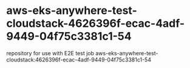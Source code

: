 # aws-eks-anywhere-test-cloudstack-4626396f-ecac-4adf-9449-04f75c3381c1-54
repository for use with E2E test job aws-eks-anywhere-test-cloudstack:4626396f-ecac-4adf-9449-04f75c3381c1-54
